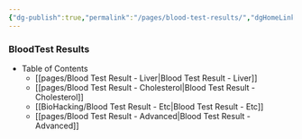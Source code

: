 ```yaml
---
{"dg-publish":true,"permalink":"/pages/blood-test-results/","dgHomeLink":true,"dgPassFrontmatter":false}
---
```



### BloodTest Results


- Table of Contents
	- [[pages/Blood Test Result - Liver|Blood Test Result - Liver]]
	- [[pages/Blood Test Result - Cholesterol|Blood Test Result - Cholesterol]]
	- [[BioHacking/Blood Test Result - Etc|Blood Test Result - Etc]]
	- [[pages/Blood Test Result - Advanced|Blood Test Result - Advanced]]

